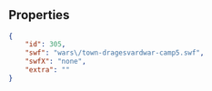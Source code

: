 # <no name available>

<no description available>

## Properties

```json
{
    "id": 305,
    "swf": "wars\/town-dragesvardwar-camp5.swf",
    "swfX": "none",
    "extra": ""
}
```

